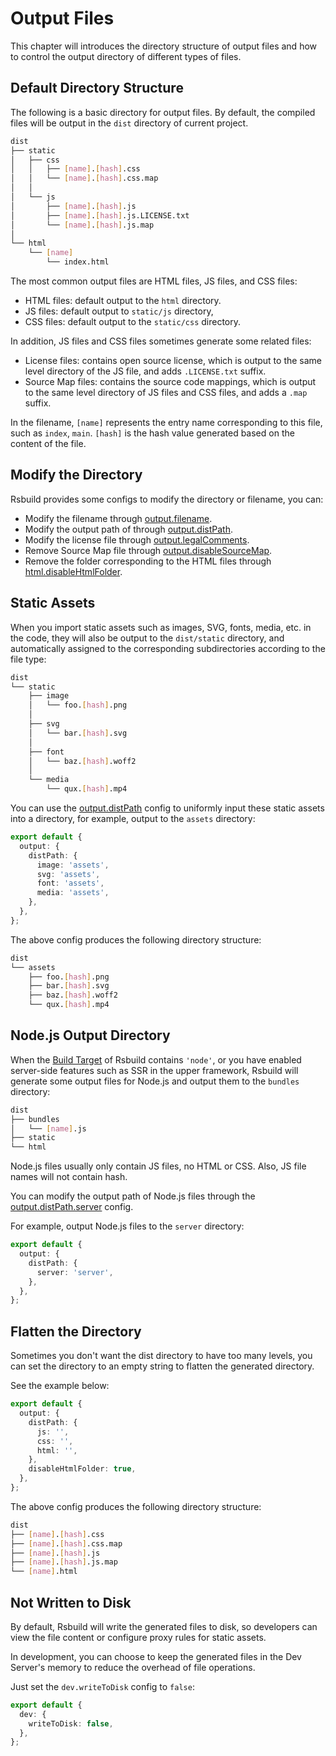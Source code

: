# Output Files

This chapter will introduces the directory structure of output files and how to control the output directory of different types of files.

## Default Directory Structure

The following is a basic directory for output files. By default, the compiled files will be output in the `dist` directory of current project.

```bash
dist
├── static
│   ├── css
│   │   ├── [name].[hash].css
│   │   └── [name].[hash].css.map
│   │
│   └── js
│       ├── [name].[hash].js
│       ├── [name].[hash].js.LICENSE.txt
│       └── [name].[hash].js.map
│
└── html
    └── [name]
        └── index.html
```

The most common output files are HTML files, JS files, and CSS files:

- HTML files: default output to the `html` directory.
- JS files: default output to `static/js` directory,
- CSS files: default output to the `static/css` directory.

In addition, JS files and CSS files sometimes generate some related files:

- License files: contains open source license, which is output to the same level directory of the JS file, and adds `.LICENSE.txt` suffix.
- Source Map files: contains the source code mappings, which is output to the same level directory of JS files and CSS files, and adds a `.map` suffix.

In the filename, `[name]` represents the entry name corresponding to this file, such as `index`, `main`. `[hash]` is the hash value generated based on the content of the file.

## Modify the Directory

Rsbuild provides some configs to modify the directory or filename, you can:

- Modify the filename through [output.filename](/config/options/output.html#outputfilename).
- Modify the output path of through [output.distPath](/config/options/output.html#outputdistpath).
- Modify the license file through [output.legalComments](/config/options/output.html#outputlegalcomments).
- Remove Source Map file through [output.disableSourceMap](/config/options/output.html#outputdisablesourcemap).
- Remove the folder corresponding to the HTML files through [html.disableHtmlFolder](/config/options/html.html#htmldisablehtmlfolder).

## Static Assets

When you import static assets such as images, SVG, fonts, media, etc. in the code, they will also be output to the `dist/static` directory, and automatically assigned to the corresponding subdirectories according to the file type:

```bash
dist
└── static
    ├── image
    │   └── foo.[hash].png
    │
    ├── svg
    │   └── bar.[hash].svg
    │
    ├── font
    │   └── baz.[hash].woff2
    │
    └── media
        └── qux.[hash].mp4
```

You can use the [output.distPath](/config/options/output.html#outputdistpath) config to uniformly input these static assets into a directory, for example, output to the `assets` directory:

```ts
export default {
  output: {
    distPath: {
      image: 'assets',
      svg: 'assets',
      font: 'assets',
      media: 'assets',
    },
  },
};
```

The above config produces the following directory structure:

```bash
dist
└── assets
    ├── foo.[hash].png
    ├── bar.[hash].svg
    ├── baz.[hash].woff2
    └── qux.[hash].mp4
```

## Node.js Output Directory

When the [Build Target](/api/start/build-target.html) of Rsbuild contains `'node'`, or you have enabled server-side features such as SSR in the upper framework, Rsbuild will generate some output files for Node.js and output them to the `bundles` directory:

```bash
dist
├── bundles
│   └── [name].js
├── static
└── html
```

Node.js files usually only contain JS files, no HTML or CSS. Also, JS file names will not contain hash.

You can modify the output path of Node.js files through the [output.distPath.server](/config/options/output.html#outputdistpath) config.

For example, output Node.js files to the `server` directory:

```ts
export default {
  output: {
    distPath: {
      server: 'server',
    },
  },
};
```

## Flatten the Directory

Sometimes you don't want the dist directory to have too many levels, you can set the directory to an empty string to flatten the generated directory.

See the example below:

```ts
export default {
  output: {
    distPath: {
      js: '',
      css: '',
      html: '',
    },
    disableHtmlFolder: true,
  },
};
```

The above config produces the following directory structure:

```bash
dist
├── [name].[hash].css
├── [name].[hash].css.map
├── [name].[hash].js
├── [name].[hash].js.map
└── [name].html
```

## Not Written to Disk

By default, Rsbuild will write the generated files to disk, so developers can view the file content or configure proxy rules for static assets.

In development, you can choose to keep the generated files in the Dev Server's memory to reduce the overhead of file operations.

Just set the `dev.writeToDisk` config to `false`:

```ts
export default {
  dev: {
    writeToDisk: false,
  },
};
```
